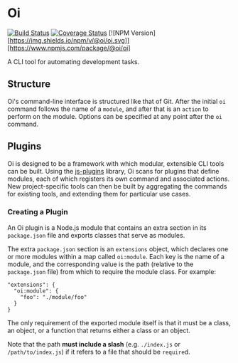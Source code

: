 # Oi

[![Build Status](https://travis-ci.org/orlade/oi.svg?branch=develop)](https://travis-ci.org/orlade/oi)
[![Coverage Status](https://coveralls.io/repos/github/orlade/oi/badge.svg?branch=develop)](https://coveralls.io/github/orlade/oi?branch=develop)
[![NPM Version][https://img.shields.io/npm/v/@oi/oi.svg]][https://www.npmjs.com/package/@oi/oi]

A CLI tool for automating development tasks.

## Structure

Oi's command-line interface is structured like that of Git. After the initial `oi` command follows
the name of a `module`, and after that is an `action` to perform on the module. Options can be
specified at any point after the `oi` command.

## Plugins

Oi is designed to be a framework with which modular, extensible CLI tools can be built. Using the
[js-plugins][jsp] library, Oi scans for plugins that define modules, each of which registers its own
command and associated actions. New project-specific tools can then be built by aggregating the
commands for existing tools, and extending them for particular use cases.

### Creating a Plugin

An Oi plugin is a Node.js module that contains an extra section in its `package.json` file and
exports classes that serve as modules.

The extra `package.json` section is an `extensions` object, which declares one or more modules
within a map called `oi:module`. Each key is the name of a module, and the corresponding value is
the path (relative to the `package.json` file) from which to require the module class. For example:

    "extensions": {
      "oi:module": {
        "foo": "./module/foo"
      }
    }

The only requirement of the exported module itself is that it must be a class, an object, or a
function that returns either a class or an object.

Note that the path **must include a slash** (e.g. `./index.js` or `/path/to/index.js`) if it refers
to a file that should be `require`d.

[jsp]: https://github.com/easeway/js-plugins

